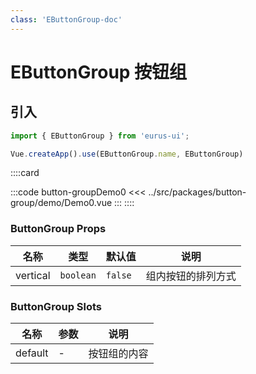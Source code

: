 ```yaml
---
class: 'EButtonGroup-doc'
---
```

# EButtonGroup 按钮组

## 引入

```javascript
import { EButtonGroup } from 'eurus-ui';

Vue.createApp().use(EButtonGroup.name, EButtonGroup)
```
::::card 

:::code button-groupDemo0
<<< ../src/packages/button-group/demo/Demo0.vue
:::
::::


### ButtonGroup Props

| 名称 | 类型 | 默认值 | 说明 |
| --- | --- | --- | --- |
| vertical | `boolean` | `false` | 组内按钮的排列方式 |


### ButtonGroup Slots

| 名称    | 参数 | 说明         |
| ------- | ---- | ------------ |
| default | -    | 按钮组的内容 |
